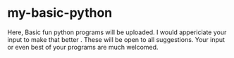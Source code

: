 # my-basic-python
Here, Basic fun python programs will be uploaded. I would appericiate your input to make that better . These will be open to all suggestions.
Your input or even best of your programs are much welcomed.
